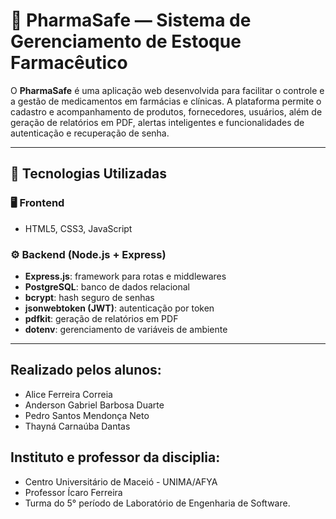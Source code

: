 # 💊 PharmaSafe — Sistema de Gerenciamento de Estoque Farmacêutico

O **PharmaSafe** é uma aplicação web desenvolvida para facilitar o controle e a gestão de medicamentos em farmácias e clínicas. A plataforma permite o cadastro e acompanhamento de produtos, fornecedores, usuários, além de geração de relatórios em PDF, alertas inteligentes e funcionalidades de autenticação e recuperação de senha.

---

## 🔧 Tecnologias Utilizadas

### 🖥️ Frontend
- HTML5, CSS3, JavaScript

### ⚙️ Backend (Node.js + Express)
- **Express.js**: framework para rotas e middlewares
- **PostgreSQL**: banco de dados relacional
- **bcrypt**: hash seguro de senhas
- **jsonwebtoken (JWT)**: autenticação por token
- **pdfkit**: geração de relatórios em PDF
- **dotenv**: gerenciamento de variáveis de ambiente

---

## Realizado pelos alunos:
- Alice Ferreira Correia
- Anderson Gabriel Barbosa Duarte
- Pedro Santos Mendonça Neto
- Thayná Carnaúba Dantas
  
## Instituto e professor da disciplia:
- Centro Universitário de Maceió - UNIMA/AFYA
- Professor Ícaro Ferreira
- Turma do 5° período de Laboratório de Engenharia de Software.
